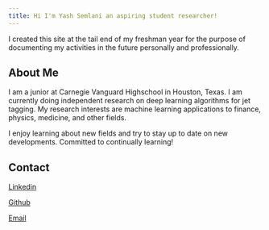 ```yaml
---
title: Hi I'm Yash Semlani an aspiring student researcher!
---
```

I created this site at the tail end of my freshman year for the purpose of documenting my activities in the future personally and professionally.

## About Me

I am a junior at Carnegie Vanguard Highschool in Houston, Texas. I am currently doing independent research on deep learning algorithms for jet tagging. My research interests are machine learning applications to finance, physics, medicine, and other fields. 

I enjoy learning about new fields and try to stay up to date on new developments. Committed to continually learning!
 
## Contact
 
[Linkedin](https://www.linkedin.com/in/yash-semlani-38716b157/)

[Github](https://github.com/Halfblood1223/)

[Email](mailto:yashvsemlani@gmail.com)